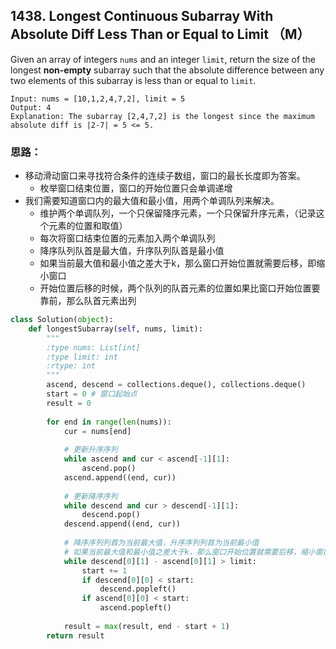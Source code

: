 ## 1438. Longest Continuous Subarray With Absolute Diff Less Than or Equal to Limit （M）

Given an array of integers `nums` and an integer `limit`, return the size of the longest **non-empty** subarray such that the absolute difference between any two elements of this subarray is less than or equal to `limit`.

```
Input: nums = [10,1,2,4,7,2], limit = 5
Output: 4 
Explanation: The subarray [2,4,7,2] is the longest since the maximum absolute diff is |2-7| = 5 <= 5.
```

### 思路：

* 移动滑动窗口来寻找符合条件的连续子数组，窗口的最长长度即为答案。
  * 枚举窗口结束位置，窗口的开始位置只会单调递增
* 我们需要知道窗口内的最大值和最小值，用两个单调队列来解决。
  * 维护两个单调队列，一个只保留降序元素，一个只保留升序元素，（记录这个元素的位置和取值）
  * 每次将窗口结束位置的元素加入两个单调队列
  * 降序队列队首是最大值，升序队列队首是最小值
  * 如果当前最大值和最小值之差大于k，那么窗口开始位置就需要后移，即缩小窗口
  * 开始位置后移的时候，两个队列的队首元素的位置如果比窗口开始位置要靠前，那么队首元素出列

```python
class Solution(object):
    def longestSubarray(self, nums, limit):
        """
        :type nums: List[int]
        :type limit: int
        :rtype: int
        """
        ascend, descend = collections.deque(), collections.deque()
        start = 0 # 窗口起始点
        result = 0
        
        for end in range(len(nums)):
            cur = nums[end]
            
            # 更新升序序列
            while ascend and cur < ascend[-1][1]:
                ascend.pop()
            ascend.append((end, cur))
            
            # 更新降序序列
            while descend and cur > descend[-1][1]:
                descend.pop()
            descend.append((end, cur))
            
            # 降序序列列首为当前最大值，升序序列列首为当前最小值
            # 如果当前最大值和最小值之差大于k，那么窗口开始位置就需要后移，缩小窗口
            while descend[0][1] - ascend[0][1] > limit:
                start += 1
                if descend[0][0] < start:
                    descend.popleft()
                if ascend[0][0] < start:
                    ascend.popleft()
                    
            result = max(result, end - start + 1)
        return result 
```

